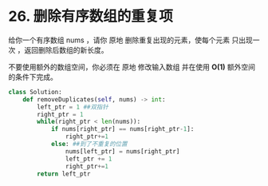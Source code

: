 # 26. 删除有序数组的重复项

给你一个有序数组 nums ，请你 原地 删除重复出现的元素，使每个元素 只出现一次 ，返回删除后数组的新长度。

不要使用额外的数组空间，你必须在 原地 修改输入数组 并在使用 **O(1)** 额外空间的条件下完成。

```python
class Solution:
    def removeDuplicates(self, nums) -> int:
        left_ptr = 1 ##双指针
        right_ptr = 1
        while(right_ptr < len(nums)):
            if nums[right_ptr] == nums[right_ptr-1]:
                right_ptr+=1
            else: ##到了不重复的位置
                nums[left_ptr] = nums[right_ptr]
                left_ptr += 1
                right_ptr+=1
        return left_ptr
```

